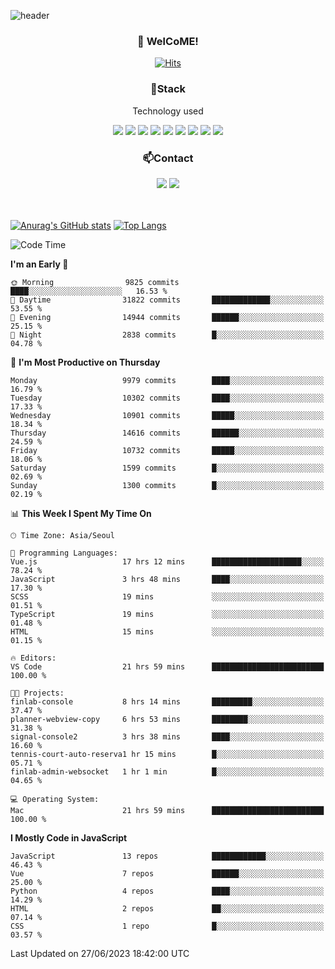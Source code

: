 ![header](https://capsule-render.vercel.app/api?type=waving&color=gradient&height=200&text=Kyungjoon&fontAlign=70&fontAlignY=40&animation=twinkling)

<h3 align="center">👋 WelCoME!</h3>

<div align=center>
  
[![Hits](https://hits.seeyoufarm.com/api/count/incr/badge.svg?url=https%3A%2F%2Fgithub.com%2Fuvula6921&count_bg=%2322BAC9&title_bg=%23827F7F&icon=iconify.svg&icon_color=%2325A27F&title=visits&edge_flat=false)](https://hits.seeyoufarm.com)
  
</div>
<h3 align="center">📌Stack</h3>
<p align="center">Technology used</p>
<div align="center"><img src="https://img.shields.io/badge/HTML5-E34F26?style=flat-square&logo=HTML5&logoColor=white"></img> <img src="https://img.shields.io/badge/CSS3-0A84FF?style=flat-square&logo=CSS3&logoColor=white"></img> <img src="https://img.shields.io/badge/JavaScript-FFCD11?style=flat-square&logo=JavaScript&logoColor=white"></img> <img src="https://img.shields.io/badge/React-00BCF6?style=flat-square&logo=React&logoColor=white"></img> <img src="https://img.shields.io/badge/jQuery-3655FF?style=flat-square&logo=jQuery&logoColor=white"></img> <img src="https://img.shields.io/badge/Ruby-E0115F?style=flat-square&logo=Ruby&logoColor=white"></img> <img src="https://img.shields.io/badge/Python-4B8BBE?style=flat-square&logo=Python&logoColor=white"></img> <img src="https://img.shields.io/badge/Vue-4FC08D?style=flat-square&logo=Vue.js&logoColor=white"></img> <img src="https://img.shields.io/badge/Nuxt-00DC82?style=flat-square&logo=Nuxt.js&logoColor=white"></img></div>

<h3 align="center">📫Contact</h3>
<div align="center"><a href="https://velog.io/@uvula6921/"><img src="https://img.shields.io/badge/Blog-20c997?style=flat-square&logo=V&logoColor=white"/></a> <a href="pkj6921@gmail.com"><img src="https://img.shields.io/badge/Gmail-EA4335?style=flat-square&logo=Gmail&logoColor=white"/></a></div>
<br>
<br>

[![Anurag's GitHub stats](https://github-readme-stats.vercel.app/api?username=uvula6921&hide=stars,issues&show_icons=true&count_private=true&theme=tokyonight)](https://github.com/anuraghazra/github-readme-stats)
[![Top Langs](https://github-readme-stats.vercel.app/api/top-langs/?username=uvula6921&hide=css,jupyter%20notebook,html&exclude_repo=uvula6921,uvula6921.github.io&layout=compact&langs_count=8)](https://github.com/anuraghazra/github-readme-stats)

<!--START_SECTION:waka-->
![Code Time](http://img.shields.io/badge/Code%20Time-1%2C671%20hrs-blue)

**I'm an Early 🐤** 

```text
🌞 Morning                9825 commits        ████░░░░░░░░░░░░░░░░░░░░░   16.53 % 
🌆 Daytime                31822 commits       █████████████░░░░░░░░░░░░   53.55 % 
🌃 Evening                14944 commits       ██████░░░░░░░░░░░░░░░░░░░   25.15 % 
🌙 Night                  2838 commits        █░░░░░░░░░░░░░░░░░░░░░░░░   04.78 % 
```
📅 **I'm Most Productive on Thursday** 

```text
Monday                   9979 commits        ████░░░░░░░░░░░░░░░░░░░░░   16.79 % 
Tuesday                  10302 commits       ████░░░░░░░░░░░░░░░░░░░░░   17.33 % 
Wednesday                10901 commits       █████░░░░░░░░░░░░░░░░░░░░   18.34 % 
Thursday                 14616 commits       ██████░░░░░░░░░░░░░░░░░░░   24.59 % 
Friday                   10732 commits       █████░░░░░░░░░░░░░░░░░░░░   18.06 % 
Saturday                 1599 commits        █░░░░░░░░░░░░░░░░░░░░░░░░   02.69 % 
Sunday                   1300 commits        █░░░░░░░░░░░░░░░░░░░░░░░░   02.19 % 
```


📊 **This Week I Spent My Time On** 

```text
🕑︎ Time Zone: Asia/Seoul

💬 Programming Languages: 
Vue.js                   17 hrs 12 mins      ████████████████████░░░░░   78.24 % 
JavaScript               3 hrs 48 mins       ████░░░░░░░░░░░░░░░░░░░░░   17.30 % 
SCSS                     19 mins             ░░░░░░░░░░░░░░░░░░░░░░░░░   01.51 % 
TypeScript               19 mins             ░░░░░░░░░░░░░░░░░░░░░░░░░   01.48 % 
HTML                     15 mins             ░░░░░░░░░░░░░░░░░░░░░░░░░   01.15 % 

🔥 Editors: 
VS Code                  21 hrs 59 mins      █████████████████████████   100.00 % 

🐱‍💻 Projects: 
finlab-console           8 hrs 14 mins       █████████░░░░░░░░░░░░░░░░   37.47 % 
planner-webview-copy     6 hrs 53 mins       ████████░░░░░░░░░░░░░░░░░   31.38 % 
signal-console2          3 hrs 38 mins       ████░░░░░░░░░░░░░░░░░░░░░   16.60 % 
tennis-court-auto-reserva1 hr 15 mins        █░░░░░░░░░░░░░░░░░░░░░░░░   05.71 % 
finlab-admin-websocket   1 hr 1 min          █░░░░░░░░░░░░░░░░░░░░░░░░   04.65 % 

💻 Operating System: 
Mac                      21 hrs 59 mins      █████████████████████████   100.00 % 
```

**I Mostly Code in JavaScript** 

```text
JavaScript               13 repos            ████████████░░░░░░░░░░░░░   46.43 % 
Vue                      7 repos             ██████░░░░░░░░░░░░░░░░░░░   25.00 % 
Python                   4 repos             ████░░░░░░░░░░░░░░░░░░░░░   14.29 % 
HTML                     2 repos             ██░░░░░░░░░░░░░░░░░░░░░░░   07.14 % 
CSS                      1 repo              █░░░░░░░░░░░░░░░░░░░░░░░░   03.57 % 
```




 Last Updated on 27/06/2023 18:42:00 UTC
<!--END_SECTION:waka-->
